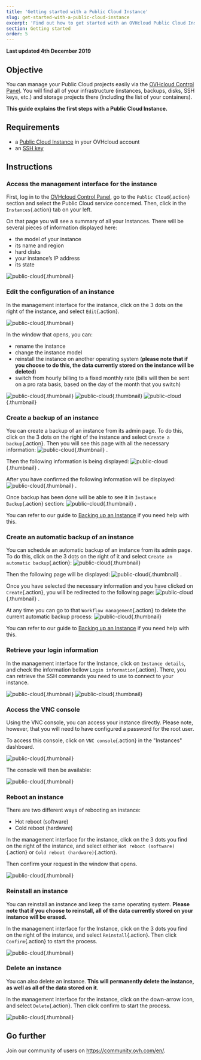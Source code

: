 ```yaml
---
title: 'Getting started with a Public Cloud Instance'
slug: get-started-with-a-public-cloud-instance
excerpt: 'Find out how to get started with an OVHcloud Public Cloud Instance'
section: Getting started
order: 5
---
```


**Last updated 4th December 2019**

## Objective

You can manage your Public Cloud projects easily via the [OVHcloud Control Panel](https://www.ovh.com/auth/?action=gotomanager). You will find all of your infrastructure (instances, backups, disks, SSH keys, etc.) and storage projects there (including the list of your containers).

**This guide explains the first steps with a Public Cloud Instance.**

## Requirements

- a [Public Cloud Instance](https://www.ovhcloud.com/en-gb/public-cloud) in your OVHcloud account
- an [SSH key](https://docs.ovh.com/gb/en/public-cloud/create-ssh-keys/)


## Instructions

### Access the management interface for the instance

First, log in to the [OVHcloud Control Panel](https://www.ovh.com/auth/?action=gotomanager), go to the `Public Cloud`{.action} section and select the Public Cloud service concerned. Then, click in the `Instances`{.action} tab on your left.

On that page you will see a summary of all your Instances. There will be several pieces of information displayed here:

- the model of your instance
- its name and region
- hard disks
- your instance’s IP address
- its state

![public-cloud](images/compute.png){.thumbnail}

### Edit the configuration of an instance

In the management interface for the instance, click on the 3 dots on the right of the instance, and select `Edit`{.action}.

![public-cloud](images/edit.png){.thumbnail}

In the window that opens, you can:

- rename the instance
- change the instance model 
- reinstall the instance on another operating system (**please note that if you choose to do this, the data currently stored on the instance will be deleted**)
- switch from hourly billing to a fixed monthly rate (bills will then be sent on a pro rata basis, based on the day of the month that you switch)

![public-cloud](images/edit1.png){.thumbnail}
![public-cloud](images/edit2.png){.thumbnail}
![public-cloud](images/edit3.png){.thumbnail}

### Create a backup of an instance

You can create a backup of an instance from its admin page.  To do this, click on the 3 dots on the right of the instance and select `Create a backup`{.action}. Then you will see this page with all the necessary information: ![public-cloud](images/backup.png){.thumbnail} .

Then the following information is being displayed: ![public-cloud](images/backup1.png){.thumbnail} .

After you have confirmed the following information will be displayed: ![public-cloud](images/backup2.png){.thumbnail} .

Once backup has been done will be able to see it in `Instance Backup`{.action} section: ![public-cloud](images/backup3.png){.thumbnail} .

You can refer to our guide to [Backing up an Instance](../back-up-instance/) if you need help with this. 

### Create an automatic backup of an instance

You can schedule an automatic backup of an instance from its admin page. To do this, click on the 3 dots on the right of it and select `Create an automatic backup`{.action}: ![public-cloud](images/backupauto.png){.thumbnail}

Then the following page will be displayed: ![public-cloud](images/backupauto1.png){.thumbnail} .

Once you have selected the necessary information and you have clicked on `Create`{.action}, you will be redirected to the following page: ![public-cloud](images/backupauto2.png){.thumbnail} .

At any time you can go to that `Workflow management`{.action} to delete the current automatic backup process: ![public-cloud](images/backupautodelete.png){.thumbnail}

You can refer to our guide to [Backing up an Instance](../back-up-instance/) if you need help with this. 

### Retrieve your login information

In the management interface for the Instance, click on `Instance details`, and check the information bellow `Login information`{.action}. There, you can retrieve the SSH commands you need to use to connect to your instance.

![public-cloud](images/instancedetails1.png){.thumbnail}
![public-cloud](images/instancedetails.png){.thumbnail}

### Access the VNC console

Using the VNC console, you can access your instance directly. Please note, however, that you will need to have configured a password for the root user.

To access this console, click on `VNC console`{.action} in the "Instances" dashboard.

![public-cloud](images/vnc.png){.thumbnail}

The console will then be available:

![public-cloud](images/vnc1.png){.thumbnail}

### Reboot an instance

There are two different ways of rebooting an instance:

- Hot reboot (software)
- Cold reboot (hardware)

In the management interface for the instance, click on the 3 dots you find on the right of the instance, and select either `Hot reboot (software)`{.action} or `Cold reboot (hardware)`{.action}.

Then confirm your request in the window that opens.

![public-cloud](images/reboot.png){.thumbnail}

### Reinstall an instance

You can reinstall an instance and keep the same operating system. **Please note that if you choose to reinstall, all of the data currently stored on your instance will be erased.**

In the management interface for the Instance, click on the 3 dots you find on the right of the instance, and select `Reinstall`{.action}. Then click `Confirm`{.action} to start the process.

![public-cloud](images/reinstall.png){.thumbnail}

### Delete an instance

You can also delete an instance. **This will permanently delete the instance, as well as all of the data stored on it.**

In the management interface for the instance, click on the down-arrow icon, and select `Delete`{.action}. Then click confirm to start the process. 

![public-cloud](images/delete.png){.thumbnail}

## Go further

Join our community of users on <https://community.ovh.com/en/>.
